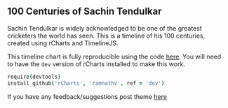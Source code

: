 ## 100 Centuries of Sachin Tendulkar

Sachin Tendulkar is widely acknowledged to be one of the greatest cricketers the world has seen. This is a timeline of his 100 centuries, created using rCharts and TimelineJS.

This timeline chart is fully reproducible using the code [here](code.R). You will need to have the `dev` version of rCharts installed to make this work.

```coffee
require(devtools)
install_github('rCharts', 'ramnathv', ref = 'dev')
```

If you have any feedback/suggestions post theme [here](https://github.com/ramnathv/sachin100s/issues/new)